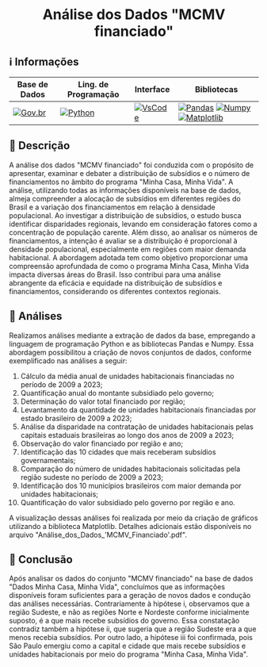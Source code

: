 <h1 align="center"> Análise dos Dados "MCMV financiado" </h1> 

## ℹ️ Informações   
  
| Base de Dados | Ling. de Programação | Interface | Bibliotecas |
|-----------------|-------------------|------------------|------------------|
|[![Gov.br](https://img.shields.io/badge/MCMV_Financiado-Gov.br-blue)](https://dados.gov.br/dados/conjuntos-dados/dados-do-minha-casa-minha-vida) | [![Python](https://img.shields.io/badge/Python-v3.11.7-blue)](https://www.python.org/) | [![VsCode](https://img.shields.io/badge/VsCode-v1.85-blue)](https://code.visualstudio.com/) | [![Pandas](https://img.shields.io/badge/Pandas-gray)](https://pandas.pydata.org/) [![Numpy](https://img.shields.io/badge/Numpy-gray)](https://numpy.org/) [![Matplotlib](https://img.shields.io/badge/Matplotlib-gray)](https://matplotlib.org/)| 

## 📜 Descrição

A análise dos dados "MCMV financiado" foi conduzida com o propósito de apresentar, examinar e debater a distribuição de subsídios e o número de financiamentos no âmbito do programa "Minha Casa, Minha Vida". A análise, utilizando todas as informações disponíveis na base de dados, almeja compreender a alocação de subsídios em diferentes regiões do Brasil e a variação dos financiamentos em relação à densidade populacional. Ao investigar a distribuição de subsídios, o estudo busca identificar disparidades regionais, levando em consideração fatores como a concentração de população carente. Além disso, ao analisar os números de financiamentos, a intenção é avaliar se a distribuição é proporcional à densidade populacional, especialmente em regiões com maior demanda habitacional. A abordagem adotada tem como objetivo proporcionar uma compreensão aprofundada de como o programa Minha Casa, Minha Vida impacta diversas áreas do Brasil. Isso contribui para uma análise abrangente da eficácia e equidade na distribuição de subsídios e financiamentos, considerando os diferentes contextos regionais.

## 📁 Análises

Realizamos análises mediante a extração de dados da base, empregando a linguagem de programação Python e as bibliotecas Pandas e Numpy. Essa abordagem possibilitou a criação de novos conjuntos de dados, conforme exemplificado nas análises a seguir:

1)	Cálculo da média anual de unidades habitacionais financiadas no período de 2009 a 2023;
2)	Quantificação anual do montante subsidiado pelo governo;
3)	Determinação do valor total financiado por região;
4)	Levantamento da quantidade de unidades habitacionais financiadas por estado brasileiro de 2009 a 2023;
5)	Análise da disparidade na contratação de unidades habitacionais pelas capitais estaduais brasileiras ao longo dos anos de 2009 a 2023;
6)	Observação do valor financiado por região e ano;
7)	Identificação das 10 cidades que mais receberam subsídios governamentais;
8)	Comparação do número de unidades habitacionais solicitadas pela região sudeste no período de 2009 a 2023;
9)	Identificação dos 10 municípios brasileiros com maior demanda por unidades habitacionais;
10)	Quantificação do valor subsidiado pelo governo por região e ano.

A visualização dessas análises foi realizada por meio da criação de gráficos utilizando a biblioteca Matplotlib. Detalhes adicionais estão disponíveis no arquivo "Análise_dos_Dados_'MCMV_Financiado'.pdf".

## 🔗 Conclusão 

Após analisar os dados do conjunto "MCMV financiado" na base de dados "Dados Minha Casa, Minha Vida", concluímos que as informações disponíveis foram suficientes para a geração de novos dados e condução das análises necessárias. Contrariamente à hipótese i, observamos que a região Sudeste, e não as regiões Norte e Nordeste conforme inicialmente suposto, é a que mais recebe subsídios do governo. Essa constatação contradiz também a hipótese ii, que sugeria que a região Sudeste era a que menos recebia subsídios. Por outro lado, a hipótese iii foi confirmada, pois São Paulo emergiu como a capital e cidade que mais recebe subsídios e unidades habitacionais por meio do programa "Minha Casa, Minha Vida".














